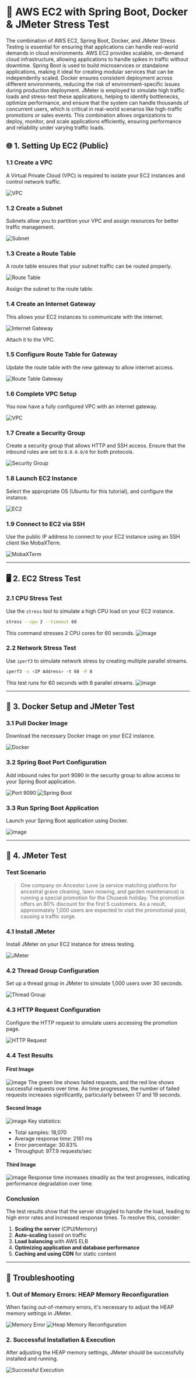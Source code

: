 
# 🚀 AWS EC2 with Spring Boot, Docker & JMeter Stress Test

The combination of AWS EC2, Spring Boot, Docker, and JMeter Stress Testing is essential for ensuring that applications can handle real-world demands in cloud environments. AWS EC2 provides scalable, on-demand cloud infrastructure, allowing applications to handle spikes in traffic without downtime. Spring Boot is used to build microservices or standalone applications, making it ideal for creating modular services that can be independently scaled. Docker ensures consistent deployment across different environments, reducing the risk of environment-specific issues during production deployment. JMeter is employed to simulate high traffic loads and stress-test these applications, helping to identify bottlenecks, optimize performance, and ensure that the system can handle thousands of concurrent users, which is critical in real-world scenarios like high-traffic promotions or sales events. This combination allows organizations to deploy, monitor, and scale applications efficiently, ensuring performance and reliability under varying traffic loads.

## 🌐 1. Setting Up EC2 (Public)

### 1.1 Create a VPC
A Virtual Private Cloud (VPC) is required to isolate your EC2 instances and control network traffic.

![VPC](https://github.com/user-attachments/assets/8534b9c8-178c-4c02-8ed3-4927f62b61dc)

### 1.2 Create a Subnet
Subnets allow you to partition your VPC and assign resources for better traffic management.

![Subnet](https://github.com/user-attachments/assets/f05fd257-3779-42c1-8ad0-52e795e0cb3f)

### 1.3 Create a Route Table
A route table ensures that your subnet traffic can be routed properly.

![Route Table](https://github.com/user-attachments/assets/2aad6964-1715-41bf-949d-d844f8fba374)

Assign the subnet to the route table.

### 1.4 Create an Internet Gateway
This allows your EC2 instances to communicate with the internet.

![Internet Gateway](https://github.com/user-attachments/assets/fcc19ebb-3bc2-4ed5-8078-4ef622cb4336)

Attach it to the VPC.

### 1.5 Configure Route Table for Gateway
Update the route table with the new gateway to allow internet access.

![Route Table Gateway](https://github.com/user-attachments/assets/9f6ebf42-193f-4957-9974-03dc4ddbfabf)

### 1.6 Complete VPC Setup
You now have a fully configured VPC with an internet gateway.

![VPC](https://github.com/user-attachments/assets/9d76560f-0084-4a55-a15e-23e1e0ae8c90)

### 1.7 Create a Security Group
Create a security group that allows HTTP and SSH access. Ensure that the inbound rules are set to `0.0.0.0/0` for both protocols.

![Security Group](https://github.com/user-attachments/assets/4dabb054-59b3-486d-ad7c-969aa5e194f3)

### 1.8 Launch EC2 Instance
Select the appropriate OS (Ubuntu for this tutorial), and configure the instance.

![EC2](https://github.com/user-attachments/assets/767705f9-363f-4193-ad29-0107c96de80e)

### 1.9 Connect to EC2 via SSH
Use the public IP address to connect to your EC2 instance using an SSH client like MobaXTerm.

![MobaXTerm](https://github.com/user-attachments/assets/18b1265c-ad68-4a76-8964-72b47fea96a5)

---

## 🖥️ 2. EC2 Stress Test

### 2.1 CPU Stress Test
Use the `stress` tool to simulate a high CPU load on your EC2 instance.

```bash
stress --cpu 2 --timeout 60
```
This command stresses 2 CPU cores for 60 seconds.
![image](https://github.com/user-attachments/assets/c1c44dab-d152-40da-8c1f-999ef82d0d80)

### 2.2 Network Stress Test
Use `iperf3` to simulate network stress by creating multiple parallel streams.

```bash
iperf3 -c <IP Address> -t 60 -P 8
```
This test runs for 60 seconds with 8 parallel streams.
![image](https://github.com/user-attachments/assets/fff1c269-cf6c-4122-93f8-639b0c158bb5)

---

## 🚢 3. Docker Setup and JMeter Test

### 3.1 Pull Docker Image
Download the necessary Docker image on your EC2 instance.

![Docker](https://github.com/user-attachments/assets/d2420190-7fc2-40e2-9102-a0ddfbecc491)

### 3.2 Spring Boot Port Configuration
Add inbound rules for port 9090 in the security group to allow access to your Spring Boot application.

![Port 9090](https://github.com/user-attachments/assets/43257038-f0f5-414a-b663-eb6d93218c0f)
![Spring Boot](https://github.com/user-attachments/assets/4c2e4a4e-9016-4ba5-acb3-d479ec70b70f)

### 3.3 Run Spring Boot Application
Launch your Spring Boot application using Docker.

![image](https://github.com/user-attachments/assets/f3cf1694-c424-43cb-aca1-add4ae142041)

---

## 🧪 4. JMeter Test
### Test Scenario
> One company on Ancestor Love (a service matching platform for ancestral grave cleaning, lawn mowing, and garden maintenance) is running a special promotion for the Chuseok holiday. The promotion offers an 80% discount for the first 5 customers. As a result, approximately 1,000 users are expected to visit the promotional post, causing a traffic surge.


### 4.1 Install JMeter
Install JMeter on your EC2 instance for stress testing.

![JMeter](https://github.com/user-attachments/assets/53e8781a-b141-4c18-8be4-7dfbe3e5953e)

### 4.2 Thread Group Configuration
Set up a thread group in JMeter to simulate 1,000 users over 30 seconds.

![Thread Group](https://github.com/user-attachments/assets/5b6f32de-8eb9-4aea-aba9-7d44609655b5)

### 4.3 HTTP Request Configuration
Configure the HTTP request to simulate users accessing the promotion page.

![HTTP Request](https://github.com/user-attachments/assets/5f99d210-0ecd-4404-9cc3-96d3898206b8)

### 4.4 Test Results

#### First Image
![image](https://github.com/user-attachments/assets/ea5aefb9-a2ba-494c-812e-d7c28c871724)
The green line shows failed requests, and the red line shows successful requests over time. As time progresses, the number of failed requests increases significantly, particularly between 17 and 19 seconds.

#### Second Image
![image](https://github.com/user-attachments/assets/b4193639-cd8e-4e13-b583-115bb8c5f4bb)
Key statistics:
- Total samples: 18,070
- Average response time: 2161 ms
- Error percentage: 30.83%
- Throughput: 977.9 requests/sec

#### Third Image
![image](https://github.com/user-attachments/assets/2e155619-682a-4a5e-b247-27bef011c52c)
Response time increases steadily as the test progresses, indicating performance degradation over time.

### Conclusion
The test results show that the server struggled to handle the load, leading to high error rates and increased response times. To resolve this, consider:

1. **Scaling the server** (CPU/Memory)
2. **Auto-scaling** based on traffic
3. **Load balancing** with AWS ELB
4. **Optimizing application and database performance**
5. **Caching and using CDN** for static content

---

## 🔧 Troubleshooting

### 1. Out of Memory Errors: HEAP Memory Reconfiguration
When facing out-of-memory errors, it's necessary to adjust the HEAP memory settings in JMeter.

![Memory Error](https://github.com/user-attachments/assets/9fb4dac6-feaa-4a1a-9830-78691a0f5a25)
![Heap Memory Reconfiguration](https://github.com/user-attachments/assets/ff634822-e7a0-44bb-8a8b-968f0a1924ae)

### 2. Successful Installation & Execution
After adjusting the HEAP memory settings, JMeter should be successfully installed and running.

![Successful Execution](https://github.com/user-attachments/assets/53e8781a-b141-4c18-8be4-7dfbe3e5953e)
